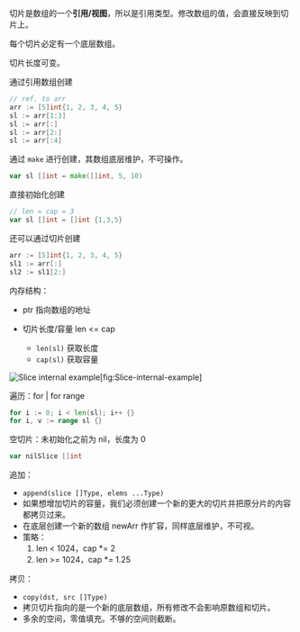 切片是数组的一个**引用/视图**，所以是引用类型。修改数组的值，会直接反映到切片上。

每个切片必定有一个底层数组。

切片长度可变。



通过引用数组创建

```go
// ref. to arr
arr := [5]int{1, 2, 3, 4, 5}
sl := arr[1:3]
sl := arr[:]
sl := arr[2:] 
sl := arr[:4] 
```

通过 `make` 进行创建，其数组底层维护，不可操作。

```go
var sl []int = make([]int, 5, 10)
```

直接初始化创建

```go
// len = cap = 3
var sl []int = []int {1,3,5}
```

还可以通过切片创建

```go
arr := [5]int{1, 2, 3, 4, 5}
sl1 := arr[:]
sl2 := sl1[2:]
```



内存结构：

- ptr 指向数组的地址

- 切片长度/容量 len <= cap

  - `len(sl)` 获取长度
  - `cap(sl)` 获取容量

  

![Slice internal example[fig:Slice-internal-example]](https://www.practical-go-lessons.com/img/slice_inernal_example.6aa32199.png)



遍历：for | for range

```go
for i := 0; i < len(sl); i++ {}
for i, v := range sl {} 
```



空切片：未初始化之前为 nil，长度为 0

```go
var nilSlice []int
```



追加：

- `append(slice []Type, elems ...Type)`
- 如果想增加切片的容量，我们必须创建一个新的更大的切片并把原分片的内容都拷贝过来。
- 在底层创建一个新的数组 newArr 作扩容，同样底层维护，不可视。
- 策略：
  1. len < 1024，cap *= 2
  2. len >= 1024，cap *= 1.25



拷贝：

- `copy(dst, src []Type)`
- 拷贝切片指向的是一个新的底层数组，所有修改不会影响原数组和切片。
- 多余的空间，零值填充。不够的空间则截断。